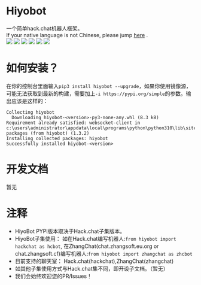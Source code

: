 # Hiyobot
一个简单hack.chat机器人框架。    
If your native language is not Chinese, please jump [here](https://deepl.com/) .     
<img src="https://img.shields.io/badge/Powered%20By-Python-blue.svg"></img> <img src="https://img.shields.io/badge/Powered%20By-websocket_client-blue.svg"></img> <img src="https://img.shields.io/badge/Document%20version-0.0.2-green.svg"></img> <img src="https://img.shields.io/pypi/v/hiyobot"></img> <img src="https://github.com/Hiyoteam/hiyobot/actions/workflows/python-publish.yml/badge.svg"></img> <img src="https://static.pepy.tech/personalized-badge/hiyobot?period=total&units=international_system&left_color=blue&right_color=lightgrey&left_text=pypi%20downloads"></img>  


# 如何安装？
在你的控制台里面输入`pip3 install hiyobot --upgrade`，如果你使用镜像源，可能无法获取到最新的构建，需要加上`-i https://pypi.org/simple`的参数。输出应该是这样的：
```
Collecting hiyobot
  Downloading hiyobot-<version>-py3-none-any.whl (8.3 kB)
Requirement already satisfied: websocket-client in c:\users\administrator\appdata\local\programs\python\python310\lib\site-packages (from hiyobot) (1.3.2)
Installing collected packages: hiyobot
Successfully installed hiyobot-<version>
```
# 开发文档
暂无

# 注释
 - HiyoBot PYPI版本取决于Hack.chat子集版本。
 - HiyoBot子集使用： 如在Hack.chat编写机器人:`from hiyobot import hackchat as hcbot`, 在ZhangChat(chat.zhangsoft.eu.org or chat.zhangsoft.cf)编写机器人:`from hiyobot import zhangchat as zhcbot`
 - 目前支持的聊天室： Hack.chat(hackchat),ZhangChat(zhangchat)
 - 如其他子集使用方式与Hack.chat集不同，即开设子文档。（暂无）
 - 我们会始终欢迎您的PR/Issues！
